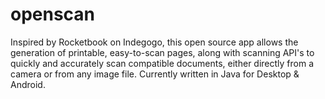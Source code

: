 # openscan
Inspired by Rocketbook on Indegogo, this open source app allows the generation of printable, easy-to-scan pages, along with scanning API's to quickly and accurately scan compatible documents, either directly from a camera or from any image file. Currently written in Java for Desktop &amp; Android.

